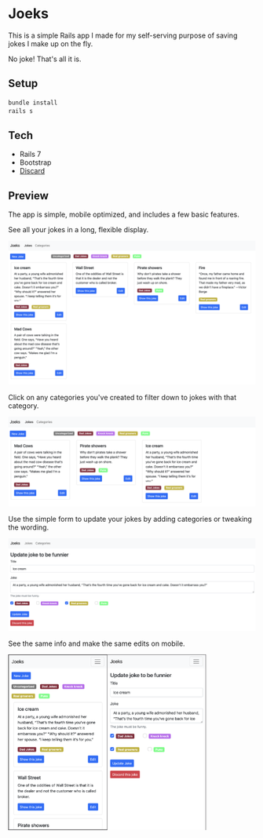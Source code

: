 # Joeks

This is a simple Rails app I made for my self-serving purpose of saving jokes I make up on the fly.

No joke! That's all it is.

## Setup

```bash
bundle install
rails s
```

## Tech

- Rails 7
- Bootstrap
- [Discard](https://github.com/jhawthorn/discard)

## Preview

The app is simple, mobile optimized, and includes a few basic features.

See all your jokes in a long, flexible display.

![](docs/resources/desktop-full-list.png)

Click on any categories you've created to filter down to jokes with that category.

![](docs/resources/desktop-filtered.png)

Use the simple form to update your jokes by adding categories or tweaking the wording.

![](docs/resources/desktop-form.png)

See the same info and make the same edits on mobile.

<div style="display: flex;">
  <img alt="" src="./docs/resources/mobile-full-list.png" style="width: 40%;"/>
  <img alt="" src="./docs/resources/mobile-form.png" style="width: 40%;"/>
</div>
